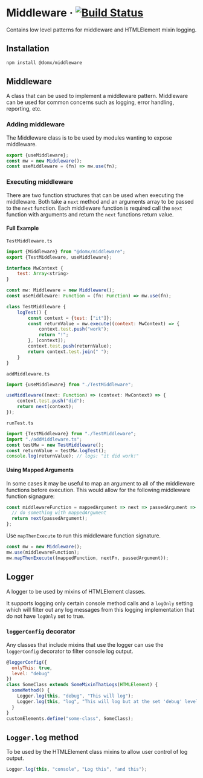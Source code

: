# Middleware &middot; [![Build Status](https://travis-ci.com/domxjs/domx.svg?branch=packages/Middleware)](https://travis-ci.com/domxjs/domx)

Contains low level patterns for middleware and HTMLElement mixin logging.

## Installation
```sh
npm install @domx/middleware
```


## Middleware
A class that can be used to implement a middleware pattern.
Middleware can be used for common concerns such as logging, error handling, reporting, etc.

### Adding middleware
The Middleware class is to be used by modules wanting to expose middleware.
```js
export {useMiddleware};
const mw = new Middleware();
const useMiddleware = (fn) => mw.use(fn);
```

### Executing middleware
There are two function structures that can be used when executing the middleware.
Both take a `next` method and an arguments array to be passed to the `next` function.
Each middleware function is required call the `next` function with
arguments and return the `next` functions return value.

#### Full Example
`TestMiddleware.ts`
```js
import {Middleware} from "@domx/middleware";
export {TestMiddleware, useMiddleware};

interface MwContext {
    test: Array<string>
}

const mw: Middleware = new Middleware();
const useMiddleware: Function = (fn: Function) => mw.use(fn);

class TestMiddleware {
    logTest() {
        const context = {test: ["it"]};
        const returnValue = mw.execute((context: MwContext) => {
            context.test.push("work");
            return "!";
        }, [context]);
        context.test.push(returnValue);
        return context.test.join(" ");
    }
}

```
`addMiddleware.ts`
```js
import {useMiddleware} from "./TestMiddleware";

useMiddleware((next: Function) => (context: MwContext) => {
    context.test.push("did");
    return next(context);
});

```
`runTest.ts`
```js
import {TestMiddleware} from "./TestMiddleware";
import "./addMiddleware.ts";
const testMw = new TestMiddleware();
const returnValue = testMw.logTest();
console.log(returnValue); // logs: "it did work!"
```

#### Using Mapped Arguments
In some cases it may be useful to map an argument to all of the middleware functions before execution.
This would allow for the following middleware function signagure:
```js
const middlewareFunction = mappedArgument => next => passedArgument => {
  // do something with mappedArgument
  return next(passedArgument);
};
```
Use `mapThenExecute` to run this middleware function signature.
```js
const mw = new Middleware();
mw.use(middlewareFunction);
mw.mapThenExecute((mappedFunction, nextFn, passedArgument));
```


## Logger

A logger to be used by mixins of HTMLElement classes.

It supports logging only certain console method calls and a `logOnly` setting which will filter
out any log messages from this logging implementation that do not have `logOnly` set to true.

### `loggerConfig` decorator
Any classes that include mixins that use the logger can use the `loggerConfig` decorator to filter console log output.
```js
@loggerConfig({
  onlyThis: true,
  level: "debug"
})
class SomeClass extends SomeMixinThatLogs(HTMLElement) {
  someMethod() {
    Logger.log(this, "debug", "This will log");
    Logger.log(this, "log", "This will log but at the set 'debug' level.");
  }
}
customElements.define("some-class", SomeClass);
```


## `Logger.log` method
To be used by the HTMLElement class mixins to allow user control of log output.
```js
Logger.log(this, "console", "Log this", "and this");
```